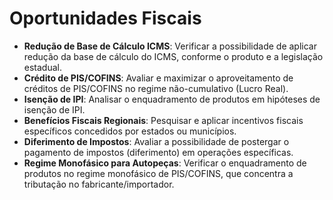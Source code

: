# Oportunidades Fiscais

- **Redução de Base de Cálculo ICMS**: Verificar a possibilidade de aplicar redução da base de cálculo do ICMS, conforme o produto e a legislação estadual.
- **Crédito de PIS/COFINS**: Avaliar e maximizar o aproveitamento de créditos de PIS/COFINS no regime não-cumulativo (Lucro Real).
- **Isenção de IPI**: Analisar o enquadramento de produtos em hipóteses de isenção de IPI.
- **Benefícios Fiscais Regionais**: Pesquisar e aplicar incentivos fiscais específicos concedidos por estados ou municípios.
- **Diferimento de Impostos**: Avaliar a possibilidade de postergar o pagamento de impostos (diferimento) em operações específicas.
- **Regime Monofásico para Autopeças**: Verificar o enquadramento de produtos no regime monofásico de PIS/COFINS, que concentra a tributação no fabricante/importador.
